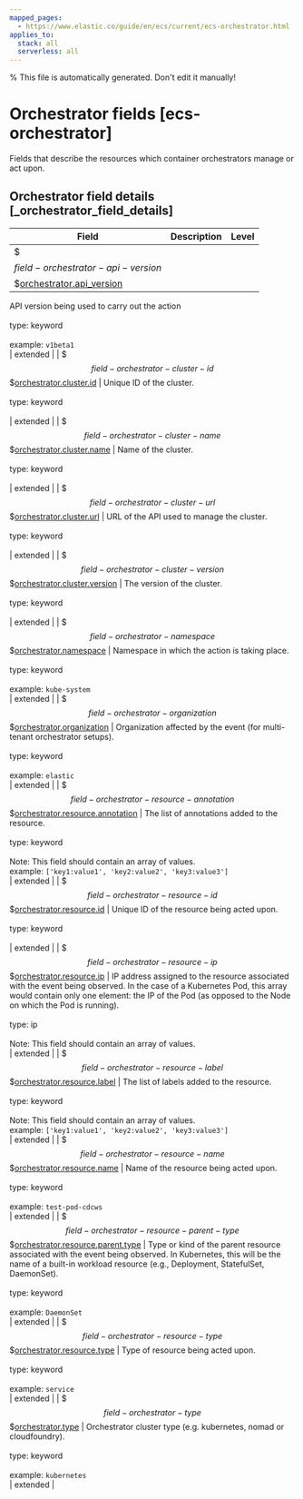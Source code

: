 ```yaml
---
mapped_pages:
  - https://www.elastic.co/guide/en/ecs/current/ecs-orchestrator.html
applies_to:
  stack: all
  serverless: all
---
```

% This file is automatically generated. Don't edit it manually!

# Orchestrator fields [ecs-orchestrator]

Fields that describe the resources which container orchestrators manage or act upon.

## Orchestrator field details [_orchestrator_field_details]

| Field | Description | Level |
| --- | --- | --- |
| $$$field-orchestrator-api-version$$$[orchestrator.api_version](#field-orchestrator-api-version) |
API version being used to carry out the action<br><br>type: keyword<br><br>
example: `v1beta1`<br> | extended |
| $$$field-orchestrator-cluster-id$$$[orchestrator.cluster.id](#field-orchestrator-cluster-id) |
Unique ID of the cluster.<br><br>type: keyword<br><br>
 | extended |
| $$$field-orchestrator-cluster-name$$$[orchestrator.cluster.name](#field-orchestrator-cluster-name) |
Name of the cluster.<br><br>type: keyword<br><br>
 | extended |
| $$$field-orchestrator-cluster-url$$$[orchestrator.cluster.url](#field-orchestrator-cluster-url) |
URL of the API used to manage the cluster.<br><br>type: keyword<br><br>
 | extended |
| $$$field-orchestrator-cluster-version$$$[orchestrator.cluster.version](#field-orchestrator-cluster-version) |
The version of the cluster.<br><br>type: keyword<br><br>
 | extended |
| $$$field-orchestrator-namespace$$$[orchestrator.namespace](#field-orchestrator-namespace) |
Namespace in which the action is taking place.<br><br>type: keyword<br><br>
example: `kube-system`<br> | extended |
| $$$field-orchestrator-organization$$$[orchestrator.organization](#field-orchestrator-organization) |
Organization affected by the event (for multi-tenant orchestrator setups).<br><br>type: keyword<br><br>
example: `elastic`<br> | extended |
| $$$field-orchestrator-resource-annotation$$$[orchestrator.resource.annotation](#field-orchestrator-resource-annotation) |
The list of annotations added to the resource.<br><br>type: keyword<br><br>
Note: This field should contain an array of values.<br>
example: `['key1:value1', 'key2:value2', 'key3:value3']`<br> | extended |
| $$$field-orchestrator-resource-id$$$[orchestrator.resource.id](#field-orchestrator-resource-id) |
Unique ID of the resource being acted upon.<br><br>type: keyword<br><br>
 | extended |
| $$$field-orchestrator-resource-ip$$$[orchestrator.resource.ip](#field-orchestrator-resource-ip) |
IP address assigned to the resource associated with the event being observed. In the case of a Kubernetes Pod, this array would contain only one element: the IP of the Pod (as opposed to the Node on which the Pod is running).<br><br>type: ip<br><br>
Note: This field should contain an array of values.<br>
 | extended |
| $$$field-orchestrator-resource-label$$$[orchestrator.resource.label](#field-orchestrator-resource-label) |
The list of labels added to the resource.<br><br>type: keyword<br><br>
Note: This field should contain an array of values.<br>
example: `['key1:value1', 'key2:value2', 'key3:value3']`<br> | extended |
| $$$field-orchestrator-resource-name$$$[orchestrator.resource.name](#field-orchestrator-resource-name) |
Name of the resource being acted upon.<br><br>type: keyword<br><br>
example: `test-pod-cdcws`<br> | extended |
| $$$field-orchestrator-resource-parent-type$$$[orchestrator.resource.parent.type](#field-orchestrator-resource-parent-type) |
Type or kind of the parent resource associated with the event being observed. In Kubernetes, this will be the name of a built-in workload resource (e.g., Deployment, StatefulSet, DaemonSet).<br><br>type: keyword<br><br>
example: `DaemonSet`<br> | extended |
| $$$field-orchestrator-resource-type$$$[orchestrator.resource.type](#field-orchestrator-resource-type) |
Type of resource being acted upon.<br><br>type: keyword<br><br>
example: `service`<br> | extended |
| $$$field-orchestrator-type$$$[orchestrator.type](#field-orchestrator-type) |
Orchestrator cluster type (e.g. kubernetes, nomad or cloudfoundry).<br><br>type: keyword<br><br>
example: `kubernetes`<br> | extended |


